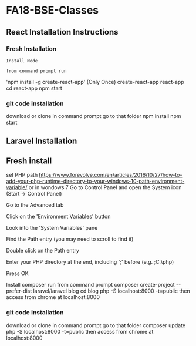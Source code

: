 # FA18-BSE-Classes

## React Installation Instructions
### Fresh Installation
`Install Node`

`from command prompt run` 

'npm install -g create-react-app' (Only Once)
create-react-app react-app
cd react-app
npm start

### git code installation 
download or clone 
in command prompt go to that folder 
npm install 
npm start 

## Laravel Installation
## Fresh install 

set PHP path 
https://www.forevolve.com/en/articles/2016/10/27/how-to-add-your-php-runtime-directory-to-your-windows-10-path-environment-variable/ 
or in wondows 7 
Go to Control Panel and open the System icon (Start → Control Panel)

Go to the Advanced tab

Click on the 'Environment Variables' button

Look into the 'System Variables' pane

Find the Path entry (you may need to scroll to find it)

Double click on the Path entry

Enter your PHP directory at the end, including ';' before (e.g. ;C:\php)

Press OK

Install composer 
run from command prompt
composer create-project --prefer-dist laravel/laravel blog
cd blog 
php -S localhost:8000 -t=public 
then access from chrome at localhost:8000
### git code installation 
download or clone 
in command prompt go to that folder 
composer update 
php -S localhost:8000 -t=public 
then access from chrome at localhost:8000

